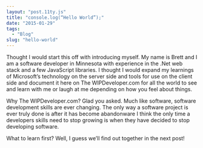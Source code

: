 ```yaml
---
layout: "post.11ty.js"
title: "console.log(“Hello World”);"
date: "2015-01-29"
tags: 
  - "Blog"
slug: "hello-world"
---
```


Thought I would start this off with introducing myself. My name is Brett and I am a software developer in Minnesota with experience in the .Net web stack and a few JavaScript libraries. I thought I would expand my learnings of Microsoft’s technology on the server side and tools for use on the client side and document it here on The WIPDeveloper.com for all the world to see and learn with me or laugh at me depending on how you feel about things.

Why The WIPDeveloper.com? Glad you asked. Much like software, software development skills are ever changing. The only way a software project is ever truly done is after it has become abandonware I think the only time a developers skills need to stop growing is when they have decided to stop developing software.

What to learn first? Well, I guess we’ll find out together in the next post!
